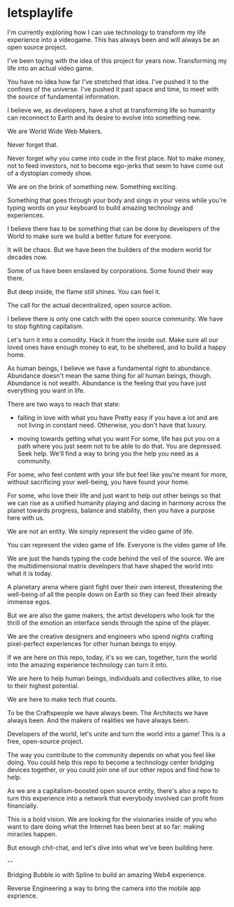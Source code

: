 # letsplaylife


I'm currently exploring how I can use technology to transform my life experience into a videogame.
This has always been and will always be an open source project.

I've been toying with the idea of this project for years now.
Transforming my life into an actual video game.

You have no idea how far I've stretched that idea.
I've pushed it to the confines of the universe.
I've pushed it past space and time, to meet with the source of fundamental information.

I believe we, as developers, have a shot at transforming life so humanity can reconnect to Earth and its desire to evolve into something new.

We are World Wide Web Makers.

Never forget that.

Never forget why you came into code in the first place.
Not to make money, not to feed investors, not to become ego-jerks that seem to have come out of a dystopian comedy show.

We are on the brink of something new.
Something exciting.

Something that goes through your body and sings in your veins while you're typing words on your keyboard to build amazing technology and experiences.

I believe there has to be something that can be done by developers of the World to make sure we build a better future for everyone. 

It will be chaos.
But we have been the builders of the modern world for decades now.

Some of us have been enslaved by corporations.
Some found their way there.

But deep inside, the flame still shines.
You can feel it.

The call for the actual decentralized, open source action.

I believe there is only one catch with the open source community.
We have to stop fighting capitalism.

Let's turn it into a comodity.
Hack it from the inside out.
Make sure all our loved ones have enough money to eat, to be sheltered, and to build a happy home.

As human beings, I believe we have a fundamental right to abundance.
Abundance doesn't mean the same thing for all human beings, though.
Abundance is not wealth. Abundance is the feeling that you have just everything you want in life.

There are two ways to reach that state:
- falling in love with what you have
Pretty easy if you have a lot and are not living in constant need.
Otherwise, you don't have that luxury.

- moving towards getting what you want
For some, life has put you on a path where you just seem not to be able to do that.
You are depressed. Seek help. We'll find a way to bring you the help you need as a community.

For some, who feel content with your life but feel like you're meant for more, without sacrificing your well-being, you have found your home.

For some, who love their life and just want to help out other beings so that we can rise as a unified humanity playing and dacing in harmony across the planet towards progress, balance and stability, then you have a purpose here with us.

We are not an entity.
We simply represent the video game of life.

You can represent the video game of life.
Everyone is the video game of life.

We are just the hands typing the code behind the veil of the source.
We are the multidimensional matrix developers that have shaped the world into what it is today.

A planetary arena where giant fight over their own interest, threatening the well-being of all the people down on Earth so they can feed their already immense egos.

But we are also the game makers, the artist developers who look for the thrill of the emotion an interface sends through the spine of the player.

We are the creative designers and engineers who spend nights crafting pixel-perfect experiences for other human beings to enjoy.

If we are here on this repo, today, it's so we can, together, turn the world into the amazing experience technology can turn it into.

We are here to help human beings, individuals and collectives alike, to rise to their highest potential.

We are here to make tech that counts.

To be the Craftspeople we have always been.
The Architects we have always been.
And the makers of realities we have always been.

Developers of the world, let's unite and turn the world into a game!
This is a free, open-source project.

The way you contribute to the community depends on what you feel like doing.
You could help this repo to become a technology center bridging devices together, or you could join one of our other repos and find how to help.

As we are a capitalism-boosted open source entity, there's also a repo to turn this experience into a network that everybody involved can profit from financially.

This is a bold vision.
We are looking for the visionaries inside of you who want to dare doing what the Internet has been best at so far: making miracles happen.

But enough chit-chat, and let's dive into what we've been building here.

--


Bridging Bubble.io with Spline to build an amazing Web4 experience.

Reverse Engineering a way to bring the camera into the mobile app exprience.